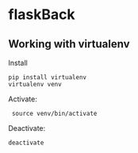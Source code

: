# flaskBack

## Working with virtualenv

Install
```
pip install virtualenv
virtualenv venv
```

Activate:
``` 
 source venv/bin/activate
```

Deactivate:
```
deactivate
```